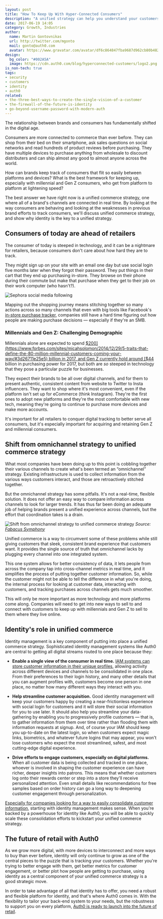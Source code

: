 ```yaml
---
layout: post
title: "How To Keep Up With Hyper-Connected Consumers"
description: "A unified strategy can help you understand your customers, and identity is the key to making it happen"
date: 2017-06-19 14:05
category: Growth, Industries
author:
  name: Martin Gontovnikas
  url: http://twitter.com/mgonto
  mail: gonto@auth0.com
  avatar: https://www.gravatar.com/avatar/df6c864847fba9687d962cb80b482764??s=60
design:
  bg_color: "#002A5A"
  image: https://cdn.auth0.com/blog/hyperconnected-customers/logo2.png
is_non-tech: true
tags:
- security
- customers
- identity
- auth0
related:
- the-three-best-ways-to-create-the-single-vision-of-a-customer
- the-firewall-of-the-future-is-identity 
- go-beyond-username-password-with-modern-auth
---
```


The relationship between brands and consumers has fundamentally shifted in the digital age.

Consumers are more connected to commerce than ever before. They can shop from their bed on their smartphone, ask sales questions on social networks and read hundreds of product reviews before purchasing. They have multiple devices to purchase anything from wholesale to discount distributers and can ship almost any good to almost anyone across the world.

How can brands keep track of consumers that flit so easily between platforms and devices? What is the best framework for keeping up, especially with millennial and Gen Z consumers, who get from platform to platform at lightening speed?

The best answer we have right now is a unified commerce strategy, one where all of a brand's channels are connected in real time. By looking at the way consumers are behaving and looking at the weaknesses in previous brand efforts to track consumers, we'll discuss unified commerce strategy, and show why identity is the key to a unified strategy.

## Consumers of today are ahead of retailers

The consumer of today is steeped in technology, and it can be a nightmare for retailers, because consumers don't care about how hard they are to track.

They might sign up on your site with an email one day but use social login five months later when they forgot their password. They put things in their cart that they end up purchasing in-store. They browse on their phone during their commute but make that purchase when they get to their job on their work computer (who hasn't?).

![Sephora social media following](https://cdn.auth0.com/blog/sephora/social-media.png)

Mapping out the shopping journey means stitching together so many actions across so many channels that even with big tools like Facebook's [in-store purchase tracker](https://www.facebook.com/business/news/drive-and-measure-store-visits-and-sales), companies still have a hard time figuring out how people are making purchase decisions — especially if they're an SMB.

### Millennials and Gen Z: Challenging Demographic

Millennials alone are expected to spend [$200](https://www.forbes.com/sites/micahsolomon/2014/12/29/5-traits-that-define-the-80-million-millennial-customers-coming-your-way/#3d26711e25e5) billion in 2017, and Gen Z currently hold around [$44](https://www.forbes.com/sites/ibm/2017/01/12/move-over-millennials-generation-z-is-the-retail-industrys-next-big-buying-group/#6898a4d32f0a) billion in purchasing power for 2017, but both are *so* steeped in technology that they pose a particular puzzle for businesses.

They expect their brands to be all over digital channels, and for them to present authentic, consistent content from website to Twitter to Insta influencers. They want to shop where it's most convenient, even if the platform isn't set up for eCommerce (think Instagram). They're the first ones to adopt new platforms and they're the most comfortable with new tech, meaning they're going to continue to purchase more devices and make more accounts.

It's important for all retailers to conquer digital tracking to better serve all consumers, but it's especially important for acquiring and retaining Gen Z and millennial consumers.

## Shift from omnichannel strategy to unified commerce strategy

What most companies have been doing up to this point is cobbling together their various channels to create what's been termed an “omnichannel” strategy. Existing infrastructure is used to collect information from the various ways customers interact, and those are retroactively stitched together.

But the omnichannel strategy has some pitfalls. It's not a real-time, flexible solution. It does not offer an easy way to compare information across channels to look for larger trends. It has thus far been doing an adequate job of helping brands present a unified experience across channels, but the effort that coordination takes is a drain.

![Shift from omnichannel strategy to unified commerce strategy](https://cdn.auth0.com/blog/channel/omni-single.png)
_Source: [Fabacus Symphony](https://fabacus.com/symphony-api-eai/omnichannel-vs-unified-commerce)_

Unified commerce is a way to circumvent some of these problems while still giving customers that sleek, consistent brand experience that customers want. It provides the single source of truth that omnichannel lacks by plugging every channel into one integrated system.

This one system allows for better consistency of data, it lets people from across the company tap into cross-channel metrics in real time, and it simplifies the process of putting together customer information. So, while the customer might not be able to tell the difference in what you're doing, the internal process for looking at customer data, interacting with customers, and tracking purchases across channels gets much smoother.

This will only be more important as more technology and more platforms come along. Companies will need to get into new ways to sell to and connect with customers to keep up with millennials and Gen Z to sell to them where they live online.

## Identity's role in unified commerce

Identity management is a key component of putting into place a unified commerce strategy. Sophisticated identity management systems like Auth0 are central to getting all digital streams routed to one place because they:

* **Enable a single view of the consumer in real time.** [IAM systems can store customer information in their unique profiles](https://auth0.com/user-management), allowing activity across different devices and channels to be consolidated in one place. From their preferences to their login history, and many other details that you can augment profiles with, customers become one person in one place, no matter how many different ways they interact with you.

* **Help streamline customer acquisition.** Good identity management will keep your customers happy by creating a near-frictionless experience with social login for customers and it will store their social information for you to use later. It should also help you streamline your data-gathering by enabling you to progressively profile customers — that is, to gather information from them over time rather than flooding them with information requests at signup. And, of course your IAM should keep you up-to-date on the latest login, so when customers expect magic links, biometrics, and whatever future logins that may appear, you won't lose customers who expect the most streamlined, safest, and most cutting-edge digital experience.

* **Drive efforts to engage customers, especially on digital platforms.** When all customer data is being collected and tracked in one place, whoever is involved in shaping the customer experience can have richer, deeper insights into patrons. This means that whether customers log onto their rewards center or step into a store they'll receive personalized attention. Even small details like recommendations for free samples based on order history can go a long way to deepening customer engagement through personalization.

[Especially for companies looking for a way to easily consolidate customer information](https://auth0.com/learn/marks-spencer-auth0-authentication-scalability-in-action/), starting with identity management makes sense. When you're backed by a powerhouse for identity like Auth0, you will be able to quickly scale these consolidation efforts to kickstart your unified commerce strategy.

## The future of retail with Auth0

As we grow more digital, with more devices to interconnect and more ways to buy than ever before, identity will only continue to grow as one of the central pieces to the puzzle that is tracking your customers. Whether you're trying to better engage with them, get better metrics for customer engagement, or better plot how people are getting to purchase, using identity as a central component of your unified commerce strategy is a good strategic move.

In order to take advantage of all that identity has to offer, you need a robust and flexible platform for identity, and that's where Auth0 comes in. With the flexibility to tailor your back-end system to your needs, but the robustness to support you on every platform, [Auth0 is ready to launch into the future of retail](https://auth0.com/retail).
